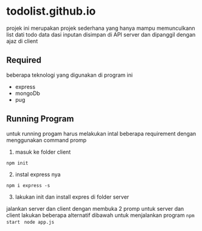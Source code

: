 # todolist.github.io
projek ini merupakan projek sederhana yang hanya mampu memunculkann list dati todo 
data dasi inputan disimpan di  API server dan dipanggil dengan ajaz di client

## Required
beberapa teknologi yang digunakan di program ini
+ express
+ mongoDb
+ pug

## Running Program
untuk running progam harus melakukan intal beberapa requirement dengan menggunakan command promp
1. masuk ke folder client 
```
npm init
```

2. instal express nya

```
npm i express -s
```

3. lakukan init dan install expres di folder server

jalankan server dan client dengan membuka 2 promp untuk server dan client
lakukan beberapa alternatif dibawah untuk menjalankan program
```npm start```
``` node app.js```
